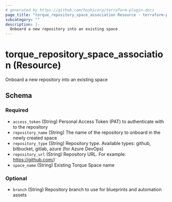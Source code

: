 ```yaml
---
# generated by https://github.com/hashicorp/terraform-plugin-docs
page_title: "torque_repository_space_association Resource - terraform-provider-torque"
subcategory: ""
description: |-
  Onboard a new repository into an existing space
---
```


# torque_repository_space_association (Resource)

Onboard a new repository into an existing space



<!-- schema generated by tfplugindocs -->
## Schema

### Required

- `access_token` (String) Personal Access Token (PAT) to authenticate with to the repository
- `repository_name` (String) The name of the repository to onboard in the newly created space
- `repository_type` (String) Repository type. Available types: github, bitbucket, gitlab, azure (for Azure DevOps)
- `repository_url` (String) Repository URL. For example: https://github.com/<org>/<repo>
- `space_name` (String) Existing Torque Space name

### Optional

- `branch` (String) Repository branch to use for blueprints and automation assets
